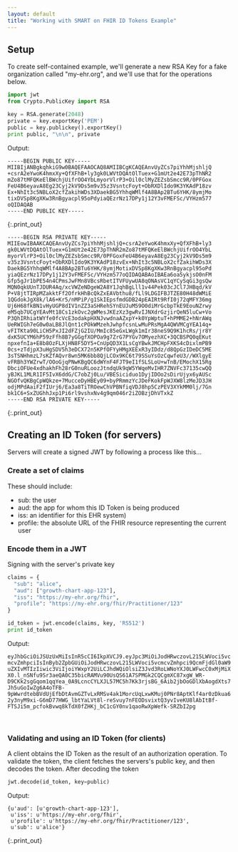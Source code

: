```yaml
---
layout: default
title: "Working with SMART on FHIR ID Tokens Example"
---
```


## Setup

To create self-contained example, we'll generate a new RSA Key for a fake organization called "my-ehr.org", and we'll use that for the operations below.

~~~ python
import jwt
from Crypto.PublicKey import RSA

key = RSA.generate(2048)
private = key.exportKey('PEM')
public = key.publickey().exportKey()
print public, "\n\n", private
~~~

Output:

~~~ string
-----BEGIN PUBLIC KEY-----
MIIBIjANBgkqhkiG9w0BAQEFAAOCAQ8AMIIBCgKCAQEAnvUyZCs7piYhhMjshljQ
+csrA2eYwoK4hmxXy+QfXFhB+ly3gk0LWVtDQAtOlTuex+G1mUt2e42E73pThNR2
mZo87tMFQKeElBWchjUifrOO4YbLmyorVlrP3+Oil0clMyZEZsbSmcc9R/0PFGox
FeU4B6eyavA8Eg23Cyj2kV9Ds5m9v35z3VsntcFoyt+ObRXDlIdo9K3YKAdP18zv
Ex+NhIt3c5NBLoX2cfZakihWDs3XDaekBG5YhhqWMlf4A8BAp2BTu6YHK/8ymjMo
tixDVSp8KgXKw3RnBgyacpl95oPdyiaQEzrNz17DPy1j12Y3vFMEFSc/VYHzm577
oQIDAQAB
-----END PUBLIC KEY-----
~~~
{:.print_out}

~~~string
-----BEGIN RSA PRIVATE KEY-----
MIIEowIBAAKCAQEAnvUyZCs7piYhhMjshljQ+csrA2eYwoK4hmxXy+QfXFhB+ly3
gk0LWVtDQAtOlTuex+G1mUt2e42E73pThNR2mZo87tMFQKeElBWchjUifrOO4YbL
myorVlrP3+Oil0clMyZEZsbSmcc9R/0PFGoxFeU4B6eyavA8Eg23Cyj2kV9Ds5m9
v35z3VsntcFoyt+ObRXDlIdo9K3YKAdP18zvEx+NhIt3c5NBLoX2cfZakihWDs3X
DaekBG5YhhqWMlf4A8BAp2BTu6YHK/8ymjMotixDVSp8KgXKw3RnBgyacpl95oPd
yiaQEzrNz17DPy1j12Y3vFMEFSc/VYHzm577oQIDAQABAoIBAEa6oa5ykjsO0nFM
Gfp5gJr1bPE54n4CPmsJwFMn8VBcsRbetITVFUywUA8qONAsVC1qYCySqGi3gsQw
MQN0qkUUnTJDUR4Aq/xcVWZeNDgeW2A8Y1JqhBgLll1v44Pek03cJCl7JHBqd/kV
P+V8jtTIRpMZakktFf2OfrkHhBcQkZxEAVbthu8/fLl9LDGIFBJTZE80H48dWMiE
1QGdokJgX8k/lA6+Kr5/nMPiP/g1SkIEpsfmdGDB24pEAIRt9RfI0j72qMFY36mg
Uj6H68fkBN1vHyUGP8dIV1nZZ3aSHRehSYnEUJuM59O0diMrGcbpTkE9EouNZrwy
eM5qb7UCgYEAvMt18Cs1zkOvc2gWMesJKEzXz3gwRvIJNXdrGzjirQeN5luCw+Vo
P3QhIRhiatWYfe0fcVcE3odakpHXNJvwdnaAZxpY+k0YpWptuT+hPMME2+hNrAWq
UeRWIGh7eG0w0aLB8JlQnt1cPOkWMzehJwhpfcsnLwMuPRsMgA4QWVMCgYEA14q+
vFITKta90LiCH5PxJI2dFZjG2IU/MmIc85eGxLWgk1mIr38neS9Q9K1hcRs/jr8Y
dxK5UCYM6hP59zFfh8B7yGGgfXOPOa9g7ZrG7PYGv7OMyezhXC+3QCBSPQ0qEKut
npxefnIa+E8b8OzFLXjHN8F5DY5+CnUpQD3X1LsCgYBwkJMCHpFXKS4cDixlmPB9
0cs+zTdjpX3uHgSDV5h3eDCX72n5KPfOFYyHMgXEExR3yIDdz/d8QpGzIDeDC5ME
3sTSNHhmzL7sKZfAQvr8wn5MK6bb8QjLCOx9KC6t79SSuYsOzCqwfeU3//WXlgyE
vFRBh3YWZrwT/OOoGjqPNwKBgQC6dWYnF4FJT9eI1fSLSLoU+wTnB/EMochX15Rg
DbciOFUe4xdhakhFh28rG0nuRLoozJtndqUk9qW5YWqeMvIHR7ZNVFc37135cwQQ
yBJKL1MLR1IF5IvX6ddG/C7obZj0Lu/VBESiciduo1DyjIDOo2sDirUjyx6yAUSc
NGOfvQKBgCpWQkze+7MucceDyHBEy09+byPRmmzYcJDeFKokFpWJXW8lzMeJD3JH
odjMPdAaiF2fIUrj6/Ea3a8TiTROewChVPBNfiqVDJ8hp5CzPEV3XYkMM0lj/7Gn
bk1C6+SxZUGhhJxp1Pi6rl9vshxNv4g9qm046r2iZOBzjDhVTxkZ
-----END RSA PRIVATE KEY-----
~~~
{:.print_out}

## Creating an ID Token (for servers)
Servers will create a signed JWT by following a process like this...

### Create a set of claims
These should include:

- sub: the user
- aud: the app for whom this ID Token is being produced
- iss: an identifier for this EHR system)
- profile: the absolute URL of the FHIR resource representing the current user

### Encode them in a JWT
Signing with the server's private key

~~~ python
claims = {
  "sub": "alice",
  "aud": ["growth-chart-app-123"],
  "iss": "https://my-ehr.org/fhir",
  "profile": "https://my-ehr.org/fhir/Practitioner/123"
}

id_token = jwt.encode(claims, key, 'RS512')
print id_token
~~~

Output:

<div class="scroll-me">

<code class="print_out">eyJhbGciOiJSUzUxMiIsInR5cCI6IkpXVCJ9.eyJpc3MiOiJodHRwczovL215LWVoci5vcmcvZmhpciIsInByb2ZpbGUiOiJodHRwczovL215LWVoci5vcmcvZmhpci9QcmFjdGl0aW9uZXIvMTIzIiwic3ViIjoiYWxpY2UiLCJhdWQiOlsiZ3Jvd3RoLWNoYXJ0LWFwcC0xMjMiXX0.l_nSNfu9Sr3aeQA0C35bicRAMVu90UsQS61A7SPMGk2CQCgmXC87xgW_WR-D9CKk2sgGqom1qqYea_0A9LcncCYLXJL57MC5h7Kk3rjsBG_6Aib2jbOoGDlXbAogdXts7Jh5uGoIwZg6A4oTFB-9pWwrdtebBVdUjEfbDtAvmGZTvLxRMSv4ak1MorcUqLxwKMuj0PNr8AptKlf4ar0zDkua62y3nyM9xi-G6mD77HWG_lbtYaLVt8l-reSvuy7nFEODsvixtQ3yvIveKU8lAbItBf-FTSJi5m_pcfokBvwq8kTdX0fZHKj_bC1cGY0nv1qaoRwXpWefk-SRZbI2pg</code>

</div>
<br />

### Validating and using an ID Token (for clients)
A client obtains the ID Token as the result of an authorization operation. To validate the token, the client fetches the servers's public key, and then decodes the token. After decoding the token

~~~ python
jwt.decode(id_token, key=public)
~~~

Output:

~~~ string
{u'aud': [u'growth-chart-app-123'],
 u'iss': u'https://my-ehr.org/fhir',
 u'profile': u'https://my-ehr.org/fhir/Practitioner/123',
 u'sub': u'alice'}
~~~
{:.print_out}
